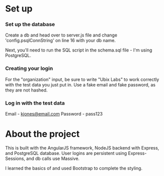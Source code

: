 # Set up

### Set up the database

Create a db and head over to server.js file and change 'config.psqlConnString' on line 16 with your db name.

Next, you'll need to run the SQL script in the schema.sql file - I'm using PostgreSQL.

### Creating your login

For the "organization" input, be sure to write "Ubix Labs" to work correctly with the test data you just put in. Use a fake email and fake password, as they are not hashed.

### Log in with the test data

Email - kjones@email.com
Password - pass123

# About the project

This is built with the AngularJS framework, NodeJS backend with Express, and PostgreSQL database. User logins are persistent using Express-Sessions, and db calls use Massive.

I learned the basics of and used Bootstrap to complete the styling.

